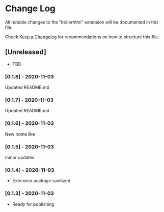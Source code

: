 # Change Log

All notable changes to the "boilerhtml" extension will be documented in this file.

Check [Keep a Changelog](http://keepachangelog.com/) for recommendations on how to structure this file.

## [Unreleased]

- TBD

### [0.1.8] - 2020-11-03

Updated README.md

### [0.1.7] - 2020-11-03

Updated README.md

### [0.1.6] - 2020-11-03

New home like

### [0.1.5] - 2020-11-03

minor updates

### [0.1.4] - 2020-11-03

- Extension package sanitized

### [0.1.3] - 2020-11-03

- Ready for publishing
